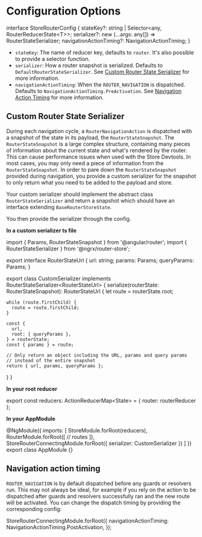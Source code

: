 # Configuration Options

<code-example header="RouterStore Config">
interface StoreRouterConfig {
  stateKey?: string | Selector&lt;any, RouterReducerState&lt;T&gt;&gt;;
  serializer?: new (...args: any[]) => RouterStateSerializer;
  navigationActionTiming?: NavigationActionTiming;
}
</code-example>

- `stateKey`: The name of reducer key, defaults to `router`. It's also possible to provide a selector function.
- `serializer`: How a router snapshot is serialized. Defaults to `DefaultRouterStateSerializer`. See [Custom Router State Serializer](#custom-router-state-serializer) for more information.
- `navigationActionTiming`: When the `ROUTER_NAVIGATION` is dispatched. Defaults to `NavigationActionTiming.PreActivation`. See [Navigation Action Timing](#navigation-action-timing) for more information.

## Custom Router State Serializer

During each navigation cycle, a `RouterNavigationAction` is dispatched with a snapshot of the state in its payload, the `RouterStateSnapshot`. The `RouterStateSnapshot` is a large complex structure, containing many pieces of information about the current state and what's rendered by the router. This can cause performance
issues when used with the Store Devtools. In most cases, you may only need a piece of information from the `RouterStateSnapshot`. In order to pare down the `RouterStateSnapshot` provided during navigation, you provide a custom serializer for the snapshot to only return what you need to be added to the payload and store.

Your custom serializer should implement the abstract class `RouterStateSerializer` and return a snapshot which should have an interface extending `BaseRouterStoreState`.

You then provide the serializer through the config.

**In a custom serializer ts file**

<code-example header="custom-route-serializer.ts">
import { Params, RouterStateSnapshot } from '@angular/router';
import { RouterStateSerializer } from '@ngrx/router-store';

export interface RouterStateUrl {
  url: string;
  params: Params;
  queryParams: Params;
}

export class CustomSerializer implements RouterStateSerializer&lt;RouterStateUrl&gt; {
  serialize(routerState: RouterStateSnapshot): RouterStateUrl {
    let route = routerState.root;

    while (route.firstChild) {
      route = route.firstChild;
    }

    const {
      url,
      root: { queryParams },
    } = routerState;
    const { params } = route;

    // Only return an object including the URL, params and query params
    // instead of the entire snapshot
    return { url, params, queryParams };
  }
}
</code-example>

**In your root reducer**

<code-example header="index.ts">
export const reducers: ActionReducerMap&lt;State&gt; = {
  router: routerReducer
};
</code-example>

**In your AppModule**

<code-example header="app.module.ts">
@NgModule({
  imports: [
    StoreModule.forRoot(reducers),
    RouterModule.forRoot([
      // routes
    ]),
    StoreRouterConnectingModule.forRoot({
      serializer: CustomSerializer
    })
  ]
})
export class AppModule {}
</code-example>

## Navigation action timing

`ROUTER_NAVIGATION` is by default dispatched before any guards or resolvers run. This may not always be ideal, for example if you rely on the action to be dispatched after guards and resolvers successfully ran and the new route will be activated. You can change the dispatch timing by providing the corresponding config:

<code-example header="app.module.ts">
StoreRouterConnectingModule.forRoot({
  navigationActionTiming: NavigationActionTiming.PostActivation,
});
</code-example>
